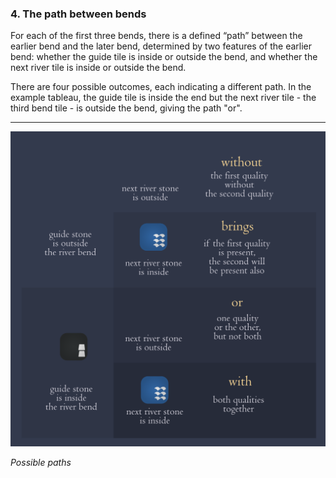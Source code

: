 ### 4. The path between bends

For each of the first three bends, there is a defined “path” between the earlier bend and the later bend, determined by two features of the earlier bend: whether the guide tile is inside or outside the bend, and whether the next river tile is inside or outside the bend.


There are four possible outcomes, each indicating a different path.  In the example tableau, the guide tile is inside the end but the next river tile - the third bend tile - is outside the bend, giving the path "or".

---

![Method Step 4|80](/content/media/world/oracle/methodstep4.png)

_Possible paths_